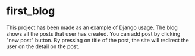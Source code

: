 # first_blog

This project has been made as an example of Django usage.
The blog shows all the posts that user has created. You can add post by clicking "new post" button. 
By pressing on title of the post, the site will redirect the user on the detail on the post.
